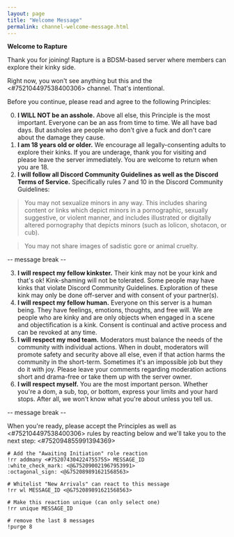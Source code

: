 ```yaml
---
layout: page
title: "Welcome Message"
permalink: channel-welcome-message.html
---
```


**__Welcome to Rapture__**

Thank you for joining!  Rapture is a BDSM-based server where members can explore their kinky side.

Right now, you won't see anything but this and the <#752104497538400306> channel.  That's intentional.

Before you continue, please read and agree to the following Principles:

0.  **I WILL NOT be an asshole.**  Above all else, this Principle is the most important.  Everyone can be an ass from time to time.  We all have bad days.  But assholes are people who don't give a fuck and don't care about the damage they cause.
1.  **I am 18 years old or older.**  We encourage all legally-consenting adults to explore their kinks.  If you are underage, thank you for visiting and please leave the server immediately.  You are welcome to return when you are 18.
2.  **I will follow all Discord Community Guidelines as well as the Discord Terms of Service.**  Specifically rules 7 and 10 in the Discord Community Guidelines:
> You may not sexualize minors in any way. This includes sharing content or links which depict minors in a pornographic, sexually suggestive, or violent manner, and includes illustrated or digitally altered pornography that depicts minors (such as lolicon, shotacon, or cub).

> You may not share images of sadistic gore or animal cruelty.

-- message break --

3.  **I will respect my fellow kinkster.**  Their kink may not be your kink and that's ok!  Kink-shaming will not be tolerated.  Some people may have kinks that violate Discord Community Guidelines.  Exploration of these kink may only be done off-server and with consent of your partner(s).
4.  **I will respect my fellow human.**  Everyone on this server is a human being.  They have feelings, emotions, thoughts, and free will.  We are people who are kinky and are only objects when engaged in a scene and objectification is a kink.  Consent is continual and active process and can be revoked at any time.
5.  **I will respect my mod team.**  Moderators must balance the needs of the community with individual actions.  When in doubt, moderators will promote safety and security above all else, even if that action harms the community in the short-term.  Sometimes it's an impossible job but they do it with joy.  Please leave your comments regarding moderation actions short and drama-free or take them up with the server owner.
6.  **I will respect myself.**  You are the most important person.  Whether you're a dom, a sub, top, or bottom, express your limits and your hard stops.  After all, we won't know what you're about unless you tell us.

-- message break --

When you're ready, please accept the Principles as well as <#752104497538400306> rules by reacting below and we'll take you to the next step: <#752094855991394369>

```
# Add the "Awaiting Initiation" role reaction
!rr addmany <#752074304224755755> MESSAGE_ID 
:white_check_mark: <@&752090021967953991>
:octagonal_sign: <@&752089891621568563>

# Whitelist "New Arrivals" can react to this message
!rr wl MESSAGE_ID <@&752089891621568563>

# Make this reaction unique (can only select one)
!rr unique MESSAGE_ID

# remove the last 8 messages
!purge 8
```
